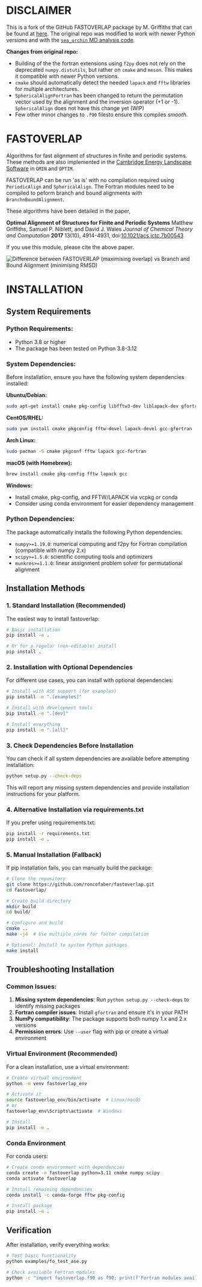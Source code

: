 # DISCLAIMER
This is a fork of the GitHub FASTOVERLAP package by M. Griffiths that can be found at [here](https://github.com/matthewghgriffiths/fastoverlap). The original repo was modified to work with newer Python versions and with the [`sea_urchin` MD analysis code](https://gitlab.com/electrolyte-machine/sea_urchin).

**Changes from original repo:**
- Building of the the fortran extensions using `f2py` does not rely on the deprecated `numpy.distutils`, but rather on `cmake` and `meson`. This makes it compatible with newer Python versions.
- `cmake` should automatically detect the needed `lapack` and `fftw` libraries for multiple architectures.
- `SphericalAlignFortran` has been changed to return the permutation vector used by the alignment and the inversion operator (+1 or -1). `SphericalAlign` does not have this change yet (WIP)
- Few other minor changes to `.f90` filesto ensure this compiles _smooth_.


# FASTOVERLAP
Algorithms for fast alignment of structures in finite and periodic systems. These methods are also implemented in the [Cambridge Energy Landscape Software](http://www-wales.ch.cam.ac.uk/software.html) in `GMIN` and `OPTIM`.

FASTOVERLAP can be run 'as is' with no compilation required using `PeriodicAlign` and `SphericalAlign`. The Fortran modules need to be compiled to peform branch and bound alignments with `BranchnBoundAlignment`. 

These algorithms have been detailed in the paper,

**Optimal Alignment of Structures for Finite and Periodic Systems** Matthew Griffiths, Samuel P. Niblett, and David J. Wales _Journal of Chemical
Theory and Computation_ **2017** 13(10), 4914-4931, doi:[10.1021/acs.jctc.7b00543](http://dx.doi.org/10.1021/acs.jctc.7b00543)

If you use this module, please cite the above paper.

![Difference between FASTOVERLAP (maximising overlap) vs Branch and Bound Alignment (minimising RMSD)](./alignment.gif)

# INSTALLATION

## System Requirements

### Python Requirements:
- Python 3.8 or higher
- The package has been tested on Python 3.8-3.12

### System Dependencies:

Before installation, ensure you have the following system dependencies installed:

**Ubuntu/Debian:**
```bash
sudo apt-get install cmake pkg-config libfftw3-dev liblapack-dev gfortran
```

**CentOS/RHEL:**
```bash
sudo yum install cmake pkgconfig fftw-devel lapack-devel gcc-gfortran
```

**Arch Linux:**
```bash
sudo pacman -S cmake pkgconf fftw lapack gcc-fortran
```

**macOS (with Homebrew):**
```bash
brew install cmake pkg-config fftw lapack gcc
```

**Windows:**
- Install cmake, pkg-config, and FFTW/LAPACK via vcpkg or conda
- Consider using conda environment for easier dependency management

### Python Dependencies:

The package automatically installs the following Python dependencies:
- `numpy>=1.19.0`: numerical computing and f2py for Fortran compilation (compatible with numpy 2.x)
- `scipy>=1.5.0`: scientific computing tools and optimizers
- `munkres>=1.1.0`: linear assignment problem solver for permutational alignment

## Installation Methods

### 1. Standard Installation (Recommended)

The easiest way to install fastoverlap:

```bash
# Basic installation
pip install -e .

# Or for a regular (non-editable) install
pip install .
```

### 2. Installation with Optional Dependencies

For different use cases, you can install with optional dependencies:

```bash
# Install with ASE support (for examples)
pip install -e ".[examples]"

# Install with development tools
pip install -e ".[dev]"

# Install everything
pip install -e ".[all]"
```

### 3. Check Dependencies Before Installation

You can check if all system dependencies are available before attempting installation:

```bash
python setup.py --check-deps
```

This will report any missing system dependencies and provide installation instructions for your platform.

### 4. Alternative Installation via requirements.txt

If you prefer using requirements.txt:

```bash
pip install -r requirements.txt
pip install -e .
```

### 5. Manual Installation (Fallback)

If pip installation fails, you can manually build the package:

```bash
# Clone the repository
git clone https://github.com/roncofaber/fastoverlap.git
cd fastoverlap/

# Create build directory
mkdir build
cd build/

# Configure and build
cmake ..
make -j4  # Use multiple cores for faster compilation

# Optional: Install to system Python packages
make install
```

## Troubleshooting Installation

### Common Issues:

1. **Missing system dependencies**: Run `python setup.py --check-deps` to identify missing packages
2. **Fortran compiler issues**: Install `gfortran` and ensure it's in your PATH
3. **NumPy compatibility**: The package supports both numpy 1.x and 2.x versions
4. **Permission errors**: Use `--user` flag with pip or create a virtual environment

### Virtual Environment (Recommended)

For a clean installation, use a virtual environment:

```bash
# Create virtual environment
python -m venv fastoverlap_env

# Activate it
source fastoverlap_env/bin/activate  # Linux/macOS
# or
fastoverlap_env\Scripts\activate  # Windows

# Install
pip install -e .
```

### Conda Environment

For conda users:

```bash
# Create conda environment with dependencies
conda create -n fastoverlap python=3.11 cmake numpy scipy
conda activate fastoverlap

# Install remaining dependencies
conda install -c conda-forge fftw pkg-config

# Install package
pip install -e .
```

## Verification

After installation, verify everything works:

```bash
# Test basic functionality
python examples/fo_test_ase.py

# Check available Fortran modules
python -c "import fastoverlap.f90 as f90; print(f'Fortran modules available: {f90.have_fortran}')"
```





